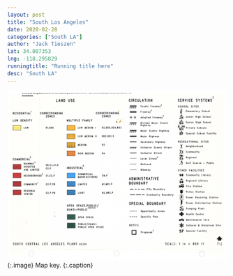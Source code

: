 ```yaml
---
layout: post
title: "South Los Angeles"
date: 2020-02-28
categories: ["South LA"]
author: "Jack Tieszen"
lat: 34.007353
lng: -118.295829
runningtitle: "Running title here"
desc: "South LA"
---
```


![Key](images/Key.jpg)
   {:.image}
Map key. 
   {:.caption} 
